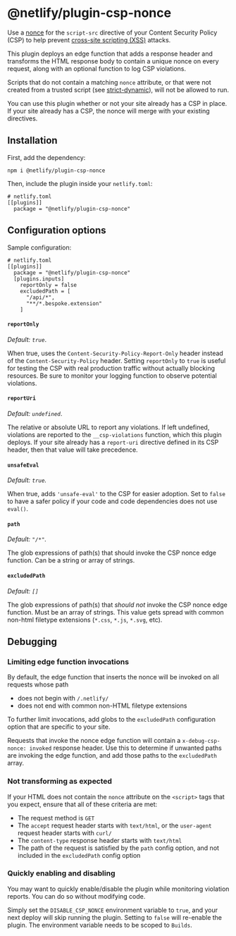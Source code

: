 # @netlify/plugin-csp-nonce

Use a [nonce](https://content-security-policy.com/nonce/) for the `script-src` directive of your Content Security Policy (CSP) to help prevent [cross-site scripting (XSS)](https://developer.mozilla.org/en-US/docs/Web/Security/Types_of_attacks#cross-site_scripting_xss) attacks.

This plugin deploys an edge function that adds a response header and transforms the HTML response body to contain a unique nonce on every request, along with an optional function to log CSP violations.

Scripts that do not contain a matching `nonce` attribute, or that were not created from a trusted script (see [strict-dynamic](https://content-security-policy.com/strict-dynamic/)), will not be allowed to run.

You can use this plugin whether or not your site already has a CSP in place. If your site already has a CSP, the nonce will merge with your existing directives.

## Installation

First, add the dependency:

```
npm i @netlify/plugin-csp-nonce
```

Then, include the plugin inside your `netlify.toml`: 

```
# netlify.toml
[[plugins]]
  package = "@netlify/plugin-csp-nonce"
```


## Configuration options

Sample configuration: 

```
# netlify.toml
[[plugins]]
  package = "@netlify/plugin-csp-nonce"
  [plugins.inputs]
    reportOnly = false
    excludedPath = [
      "/api/*",
      "**/*.bespoke.extension"
    ]
```

#### `reportOnly` 
*Default: `true`*. 

When true, uses the `Content-Security-Policy-Report-Only` header instead of the `Content-Security-Policy` header. Setting `reportOnly` to `true` is useful for testing the CSP with real production traffic without actually blocking resources. Be sure to monitor your logging function to observe potential violations.

#### `reportUri`
*Default: `undefined`*.

The relative or absolute URL to report any violations. If left undefined, violations are reported to the `__csp-violations` function, which this plugin deploys. If your site already has a `report-uri` directive defined in its CSP header, then that value will take precedence. 

#### `unsafeEval`
*Default: `true`.*

When true, adds `'unsafe-eval'` to the CSP for easier adoption. Set to `false` to have a safer policy if your code and code dependencies does not use `eval()`.

#### `path`
*Default: `"/*"`.*

The glob expressions of path(s) that should invoke the CSP nonce edge function. Can be a string or array of strings.

#### `excludedPath`
*Default: `[]`*

The glob expressions of path(s) that _should not_ invoke the CSP nonce edge function. Must be an array of strings. This value gets spread with common non-html filetype extensions (`*.css`, `*.js`, `*.svg`, etc).


## Debugging

### Limiting edge function invocations

By default, the edge function that inserts the nonce will be invoked on all requests whose path

- does not begin with `/.netlify/`
- does not end with common non-HTML filetype extensions

To further limit invocations, add globs to the `excludedPath` configuration option that are specific to your site.

Requests that invoke the nonce edge function will contain a `x-debug-csp-nonce: invoked` response header. Use this to determine if unwanted paths are invoking the edge function, and add those paths to the `excludedPath` array.

### Not transforming as expected

If your HTML does not contain the `nonce` attribute on the `<script>` tags that you expect, ensure that all of these criteria are met:

- The request method is `GET`
- The `accept` request header starts with `text/html`, or the `user-agent` request header starts with `curl/`
- The `content-type` response header starts with `text/html`
- The path of the request is satisfied by the `path` config option, and not included in the `excludedPath` config option

### Quickly enabling and disabling

You may want to quickly enable/disable the plugin while monitoring violation reports. You can do so without modifying code. 

Simply set the `DISABLE_CSP_NONCE` environment variable to `true`, and your next deploy will skip running the plugin. Setting to `false` will re-enable the plugin. The environment variable needs to be scoped to `Builds`.




